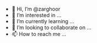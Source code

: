 - 👋 Hi, I’m @zarghoor
- 👀 I’m interested in ...
- 🌱 I’m currently learning ...
- 💞️ I’m looking to collaborate on ...
- 📫 How to reach me ...

<!---
zarghoor/zarghoor is a ✨ special ✨ repository because its `README.md` (this file) appears on your GitHub profile.
You can click the Preview link to take a look at your changes.
--->

